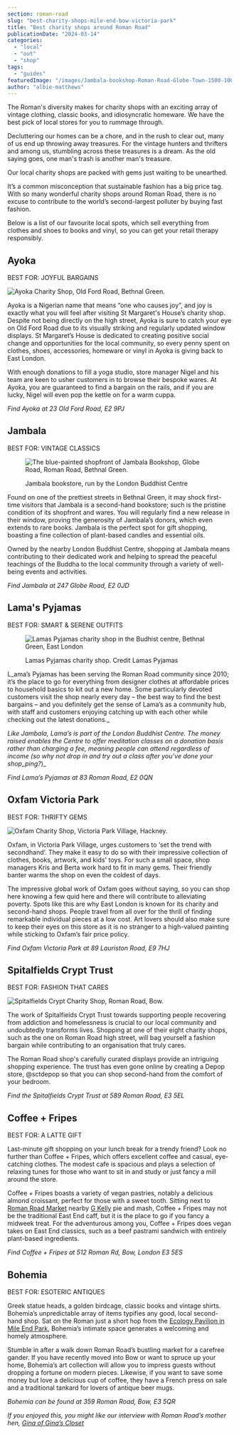 ```yaml
---
section: roman-road
slug: "best-charity-shops-mile-end-bow-victoria-park"
title: "Best charity shops around Roman Road"
publicationDate: "2024-03-14"
categories: 
  - "local"
  - "out"
  - "shop"
tags: 
  - "guides"
featuredImage: "/images/Jambala-bookshop-Roman-Road-Globe-Town-1500-1000.jpg"
author: "albie-matthews"
---
```


The Roman's diversity makes for charity shops with an exciting array of vintage clothing, classic books, and idiosyncratic homeware. We have the best pick of local stores for you to rummage through.

Decluttering our homes can be a chore, and in the rush to clear out, many of us end up throwing away treasures. For the vintage hunters and thrifters and among us, stumbling across these treasures is a dream. As the old saying goes, one man's trash is another man's treasure.

Our local charity shops are packed with gems just waiting to be unearthed.  

It’s a common misconception that sustainable fashion has a big price tag. With so many wonderful charity shops around Roman Road, there is no excuse to contribute to the world’s second-largest polluter by buying fast fashion. 

Below is a list of our favourite local spots, which sell everything from clothes and shoes to books and vinyl, so you can get your retail therapy responsibly.

## Ayoka

BEST FOR: JOYFUL BARGAINS

![Ayoka Charity Shop, Old Ford Road, Bethnal Green.](/images/Charity-Shop-Roman-Road-3-1024x683.jpg)

Ayoka is a Nigerian name that means “one who causes joy”, and joy is exactly what you will feel after visiting St Margaret's House’s charity shop. Despite not being directly on the high street, Ayoka is sure to catch your eye on Old Ford Road due to its visually striking and regularly updated window displays. St Margaret’s House is dedicated to creating positive social change and opportunities for the local community, so every penny spent on clothes, shoes, accessories, homeware or vinyl in Ayoka is giving back to East London. 

With enough donations to fill a yoga studio, store manager Nigel and his team are keen to usher customers in to browse their bespoke wares. At Ayoka, you are guaranteed to find a bargain on the rails, and if you are lucky, Nigel will even pop the kettle on for a warm cuppa.

_Find Ayoka at 23 Old Ford Road, E2 9PJ_

## Jambala

BEST FOR: VINTAGE CLASSICS

<figure>

![The blue-painted shopfront of Jambala Bookshop, Globe Road, Roman Road, Bethnal Green.](/images/Jambala-bookshop-Roman-Road-Globe-Town-1500-1000-1024x683.jpg)

<figcaption>

Jambala bookstore, run by the London Buddhist Centre

</figcaption>

</figure>

Found on one of the prettiest streets in Bethnal Green, it may shock first-time visitors that Jambala is a second-hand bookstore; such is the pristine condition of its shopfront and wares. You will regularly find a new release in their window, proving the generosity of Jambala’s donors, which even extends to rare books. Jambala is the perfect spot for gift shopping, boasting a fine collection of plant-based candles and essential oils. 

Owned by the nearby London Buddhist Centre, shopping at Jambala means contributing to their dedicated work and helping to spread the peaceful teachings of the Buddha to the local community through a variety of well-being events and activities.

_Find Jambala at 247 Globe Road, E2 0JD_

## Lama's Pyjamas

BEST FOR: SMART & SERENE OUTFITS

<figure>

![Lamas Pyjamas charity shop in the Budhist centre, Bethnal Green, East London](/images/shop-front-image-1024x683.jpg)

<figcaption>

Lamas Pyjamas charity shop. Credit Lamas Pyjamas

</figcaption>

</figure>

L_ama’s Pyjamas has been serving the Roman Road community since 2010; it’s the place to go for everything from designer clothes at affordable prices to household basics to kit out a new home. Some particularly devoted customers visit the shop nearly every day – the best way to find the best bargains – and you definitely get the sense of Lama’s as a community hub, with staff and customers enjoying catching up with each other while checking out the latest donations._

_Like Jambala, Lama’s is part of the London Buddhist Centre. The money raised enables the Centre to offer meditation classes on a donation basis rather than charging a fee, meaning people can attend regardless of income (so why not drop in and try out a class after you’ve done your shop_ping?_)_

_Find Lama’s Pyjamas at 83 Roman Road, E2 0QN_

## Oxfam Victoria Park

BEST FOR: THRIFTY GEMS

![Oxfam Charity Shop, Victoria Park Village, Hackney.](/images/Charity-Shop-Roman-Road-2-1024x683.jpg)

Oxfam, in Victoria Park Village, urges customers to ‘set the trend with secondhand’. They make it easy to do so with their impressive collection of clothes, books, artwork, and kids' toys. For such a small space, shop managers Kris and Berta work hard to fit in many gems. Their friendly banter warms the shop on even the coldest of days. 

The impressive global work of Oxfam goes without saying, so you can shop here knowing a few quid here and there will contribute to alleviating poverty. Spots like this are why East London is known for its charity and second-hand shops. People travel from all over for the thrill of finding remarkable individual pieces at a low cost. Art lovers should also make sure to keep their eyes on this store as it is no stranger to a high-valued painting while sticking to Oxfam’s fair price policy.

_Find Oxfam Victoria Park at 89 Lauriston Road, E9 7HJ_

## Spitalfields Crypt Trust

BEST FOR: FASHION THAT CARES

![Spitalfields Crypt Charity Shop, Roman Road, Bow.](/images/Charity-Shop-Roman-Road-1-1024x683.jpg)

The work of Spitalfields Crypt Trust towards supporting people recovering from addiction and homelessness is crucial to our local community and undoubtedly transforms lives. Shopping at one of their eight charity shops, such as the one on Roman Road high street, will bag yourself a fashion bargain while contributing to an organisation that truly cares. 

The Roman Road shop's carefully curated displays provide an intriguing shopping experience. The trust has even gone online by creating a Depop store, @sctdepop so that you can shop second-hand from the comfort of your bedroom.

_Find the Spitalfields Crypt Trust at 589 Roman Road, E3 5EL_

## Coffee + Fripes

BEST FOR: A LATTE GIFT

Last-minute gift shopping on your lunch break for a trendy friend? Look no further than Coffee + Fripes, which offers excellent coffee and casual, eye-catching clothes. The modest cafe is spacious and plays a selection of relaxing tunes for those who want to sit in and study or just fancy a mill around the store.

Coffee + Fripes boasts a variety of vegan pastries, notably a delicious almond croissant, perfect for those with a sweet tooth. Sitting next to [Roman Road Market](https://romanroadlondon.com/subhan-butcher-shop/) nearby [G Kelly](https://romanroadlondon.com/g-kelly-pie-and-mash-shop-reopens-roman-road/) pie and mash, Coffee + Fripes may not be the traditional East End caff, but it is the place to go if you fancy a midweek treat. For the adventurous among you, Coffee + Fripes does vegan takes on East End classics, such as a beef pastrami sandwich with entirely plant-based ingredients.

_Find Coffee + Fripes at 512 Roman Rd, Bow, London E3 5ES_

## Bohemia

BEST FOR: ESOTERIC ANTIQUES

Greek statue heads, a golden birdcage, classic books and vintage shirts. Bohemia’s unpredictable array of items typifies any good, local second-hand shop. Sat on the Roman just a short hop from the [Ecology Pavilion in Mile End Park](https://romanroadlondon.com/eco-pavilion-mile-end-park-history/), Bohemia’s intimate space generates a welcoming and homely atmosphere.

Stumble in after a walk down Roman Road’s bustling market for a carefree gander. If you have recently moved into Bow or want to spruce up your home, Bohemia’s art collection will allow you to impress guests without dropping a fortune on modern pieces. Likewise, if you want to save some money but love a delicious cup of coffee, they have a French press on sale and a traditional tankard for lovers of antique beer mugs.

_Bohemia can be found at 359 Roman Road, Bow, E3 5QR_

_If you enjoyed this, you might like our interview with Roman Road’s mother hen, [Gina of Gina’s Closet](https://romanroadlondon.com/ginas-closet-vintage-shop-bow/)_



